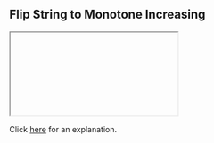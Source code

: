 ##  Flip String to Monotone Increasing 

<iframe></iframe>

Click [here](Explanation.md) for an explanation.


